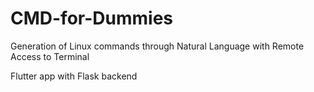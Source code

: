 # CMD-for-Dummies
Generation of Linux commands through Natural Language with Remote Access to Terminal

Flutter app with Flask backend
